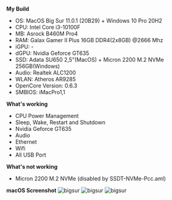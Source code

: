 **My Build**
- OS: MacOS Big Sur 11.0.1 (20B29) + Windows 10 Pro 20H2
- CPU: Intel Core i3-10100F
- MB: Asrock B460M Pro4
- RAM: Galax Gamer II Plus 16GB DDR4(2x8GB) @2666 Mhz
- iGPU: -
- dGPU: Nvidia Geforce GT635 
- SSD: Adata SU650 2,5"(MacOS) + Micron 2200 M.2 NVMe 256GB(Windows)
- Audio: Realtek ALC1200
- WLAN: Atheros AR9285
- OpenCore Version: 0.6.3
- SMBIOS: iMacPro1,1

**What's working**
- CPU Power Management
- Sleep, Wake, Restart and Shutdown
- Nvidia Geforce GT635
- Audio
- Ethernet
- Wifi
- All USB Port

**What's not working**
- Micron 2200 M.2 NVMe (disabled by SSDT-NVMe-Pcc.aml)

**macOS Screenshot**
![bigsur](https://i.ibb.co/YXwdb63/Screen-Shot-2020-11-21-at-20-49-42.png)
![bigsur](https://i.ibb.co/M6cR4QD/Screen-Shot-2020-11-27-at-14-14-10.png)
![bigsur](https://i.ibb.co/TKPMc21/Screen-Shot-2020-11-27-at-14-13-44.png)
